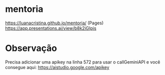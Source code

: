 # mentoria
https://luanacristina.github.io/mentoria/ (Pages)
https://app.presentations.ai/view/b8k2iGIpjs

# Observação
Precisa adicionar uma apikey na linha 572 para usar o callGeminiAPI e você consegue aqui: https://aistudio.google.com/apikey 

